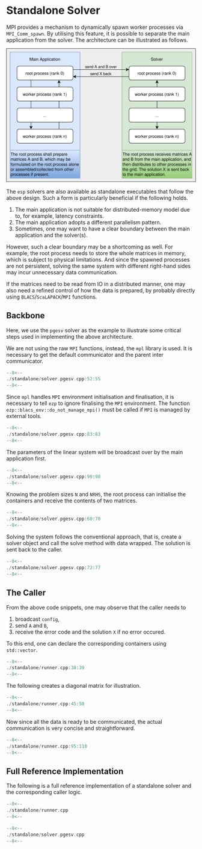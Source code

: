 # Standalone Solver

MPI provides a mechanism to dynamically spawn worker processes via `MPI_Comm_spawn`.
By utilising this feature, it is possible to separate the main application from the solver.
The architecture can be illustrated as follows.

![architecture design](communication.svg)

The `esp` solvers are also available as standalone executables that follow the above design.
Such a form is particularly beneficial if the following holds.

1. The main application is not suitable for distributed-memory model due to, for example, latency constraints.
2. The main application adopts a different parallelism pattern.
3. Sometimes, one may want to have a clear boundary between the main application and the solver(s).

However, such a clear boundary may be a shortcoming as well.
For example, the root process needs to store the whole matrices in memory, which is subject to physical limitations.
And since the spawned processes are not persistent, solving the same system with different right-hand sides may incur unnecessary data communication.

If the matrices need to be read from IO in a distributed manner, one may also need a refined control of how the data is prepared, by probably directly using `BLACS`/`ScaLAPACK`/`MPI` functions.

## Backbone

Here, we use the `pgesv` solver as the example to illustrate some critical steps used in implementing the above architecture.

We are not using the raw `MPI` functions, instead, the `mpl` library is used.
It is necessary to get the default communicator and the parent inter communicator.

```cpp title="solver.pgesv.cpp:52:55" hl_lines="3 4"
--8<--
./standalone/solver.pgesv.cpp:52:55
--8<--
```

Since `mpl` handles `MPI` environment initialisation and finalisation, it is necessary to tell `ezp` to ignore finalising the `MPI` environment.
The function `ezp::blacs_env::do_not_manage_mpi()` must be called if `MPI` is managed by external tools.

```cpp title="solver.pgesv.cpp:83" hl_lines="1"
--8<--
./standalone/solver.pgesv.cpp:83:83
--8<--
```

The parameters of the linear system will be broadcast over by the main application first.

```cpp title="solver.pgesv.cpp:90:98" hl_lines="5"
--8<--
./standalone/solver.pgesv.cpp:90:98
--8<--
```

Knowing the problem sizes `N` and `NRHS`, the root process can initialise the containers and receive the contents of two matrices.

```cpp title="solver.pgesv.cpp:60:70" hl_lines="1-3 7 8"
--8<--
./standalone/solver.pgesv.cpp:60:70
--8<--
```

Solving the system follows the conventional approach, that is, create a solver object and call the solve method with data wrapped.
The solution is sent back to the caller.

```cpp title="solver.pgesv.cpp:72:77" hl_lines="1 5"
--8<--
./standalone/solver.pgesv.cpp:72:77
--8<--
```

## The Caller

From the above code snippets, one may observe that the caller needs to

1. broadcast `config`,
2. send `A` and `B`,
3. receive the error code and the solution `X` if no error occured.

To this end, one can declare the corresponding containers using `std::vector`.

```cpp title="runner.cpp:38:39" hl_lines="1 2"
--8<--
./standalone/runner.cpp:38:39
--8<--
```

The following creates a diagonal matrix for illustration.

```cpp title="runner.cpp:45:50" hl_lines="5 6"
--8<--
./standalone/runner.cpp:45:50
--8<--
```

Now since all the data is ready to be communicated, the actual communication is very concise and straightforward.

```cpp title="runner.cpp:95:110" hl_lines="2 5 9 10 15 16"
--8<--
./standalone/runner.cpp:95:110
--8<--
```

## Full Reference Implementation

The following is a full reference implementation of a standalone solver and the corresponding caller logic.

```cpp title="runner.cpp"
--8<--
./standalone/runner.cpp
--8<--
```

```cpp title="solver.pgesv.cpp"
--8<--
./standalone/solver.pgesv.cpp
--8<--
```
